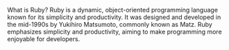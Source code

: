 What is Ruby?
Ruby is a dynamic, object-oriented programming language known for its simplicity and productivity. It was designed and developed in the mid-1990s by Yukihiro Matsumoto, commonly known as Matz. Ruby emphasizes simplicity and productivity, aiming to make programming more enjoyable for developers.
